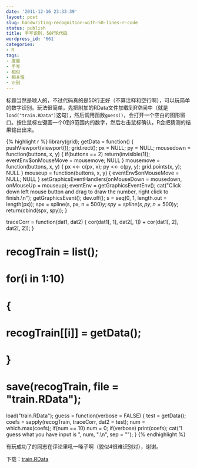 ```yaml
---
date: '2011-12-16 23:33:39'
layout: post
slug: handwriting-recognition-with-50-lines-r-code
status: publish
title: 手写识别，50行R代码
wordpress_id: '661'
categories:
- R
tags:
- 度量
- 手写
- 相似
- 相关性
- 识别
---
```


标题当然是唬人的，不过代码真的是50行正好（不算注释和空行啊），可以玩简单的数字识别。玩法很简单，先把附加的RData文件加载到R空间中（就是`load("train.RData")`这句），然后调用函数`guess()`，会打开一个空白的图形窗口。按住鼠标左键画一个0到9范围内的数字，然后右击鼠标确认，R会把猜测的结果输出出来。

{% highlight r %}
library(grid);
getData = function()
{
    pushViewport(viewport());
    grid.rect();
    px = NULL;
    py = NULL;
    mousedown = function(buttons, x, y)
    {
        if(buttons == 2) return(invisible(1));
        eventEnv$onMouseMove = mousemove;
        NULL
    }
    mousemove = function(buttons, x, y)
    {
        px <<- c(px, x);
        py <<- c(py, y);
        grid.points(x, y);
        NULL
    }
    mouseup = function(buttons, x, y) {
        eventEnv$onMouseMove = NULL;
        NULL
    }
    setGraphicsEventHandlers(onMouseDown = mousedown,
                             onMouseUp = mouseup);
    eventEnv = getGraphicsEventEnv();
    cat("Click down left mouse button and drag to draw the number,
   		right click to finish.\n");
    getGraphicsEvent();
    dev.off();
    s = seq(0, 1, length.out = length(px));
    spx = spline(s, px, n = 500)$y;
    spy = spline(s, py, n = 500)$y;
    return(cbind(spx, spy));
}

traceCorr = function(dat1, dat2)
{
    cor(dat1[, 1], dat2[, 1]) + cor(dat1[, 2], dat2[, 2]);
}

# recogTrain = list();
# for(i in 1:10)
# {
#     recogTrain[[i]] = getData();
# }
# save(recogTrain, file = "train.RData");

load("train.RData");
guess = function(verbose = FALSE)
{
    test = getData();
    coefs = sapply(recogTrain, traceCorr, dat2 = test);
    num = which.max(coefs);
    if(num == 10) num = 0;
    if(verbose) print(coefs);
    cat("I guess what you have input is ", num, ".\n", sep = "");
}
{% endhighlight %}

有玩成功了的同志在评论里吼一嗓子啊（貌似4很难识别对），谢谢。

下载：[train.RData](https://bitbucket.org/yixuan/cn/downloads/HandwritingRecognition.zip)
